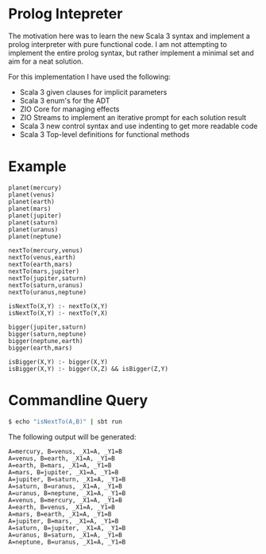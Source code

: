# Prolog Intepreter
The motivation here was to learn the new Scala 3 syntax and implement a prolog interpreter with pure functional code.
I am not attempting to implement the entire prolog syntax, but rather implement a minimal set and aim for a neat solution.

For this implementation I have used the following:

* Scala 3 given clauses for implicit parameters
* Scala 3 enum's for the ADT
* ZIO Core for managing effects
* ZIO Streams to implement an iterative prompt for each solution result
* Scala 3 new control syntax and use indenting to get more readable code
* Scala 3 Top-level definitions for functional methods

# Example
```
planet(mercury)
planet(venus)
planet(earth)
planet(mars)
planet(jupiter)
planet(saturn)
planet(uranus)
planet(neptune)

nextTo(mercury,venus)
nextTo(venus,earth)
nextTo(earth,mars)
nextTo(mars,jupiter)
nextTo(jupiter,saturn)
nextTo(saturn,uranus)
nextTo(uranus,neptune)

isNextTo(X,Y) :- nextTo(X,Y)
isNextTo(X,Y) :- nextTo(Y,X)

bigger(jupiter,saturn)
bigger(saturn,neptune)
bigger(neptune,earth)
bigger(earth,mars)

isBigger(X,Y) :- bigger(X,Y)
isBigger(X,Y) :- bigger(X,Z) && isBigger(Z,Y)

```

# Commandline Query
```bash
$ echo "isNextTo(A,B)" | sbt run
```

The following output will be generated:
```
A=mercury, B=venus, _X1=A, _Y1=B
A=venus, B=earth, _X1=A, _Y1=B
A=earth, B=mars, _X1=A, _Y1=B
A=mars, B=jupiter, _X1=A, _Y1=B
A=jupiter, B=saturn, _X1=A, _Y1=B
A=saturn, B=uranus, _X1=A, _Y1=B
A=uranus, B=neptune, _X1=A, _Y1=B
A=venus, B=mercury, _X1=A, _Y1=B
A=earth, B=venus, _X1=A, _Y1=B
A=mars, B=earth, _X1=A, _Y1=B
A=jupiter, B=mars, _X1=A, _Y1=B
A=saturn, B=jupiter, _X1=A, _Y1=B
A=uranus, B=saturn, _X1=A, _Y1=B
A=neptune, B=uranus, _X1=A, _Y1=B
```